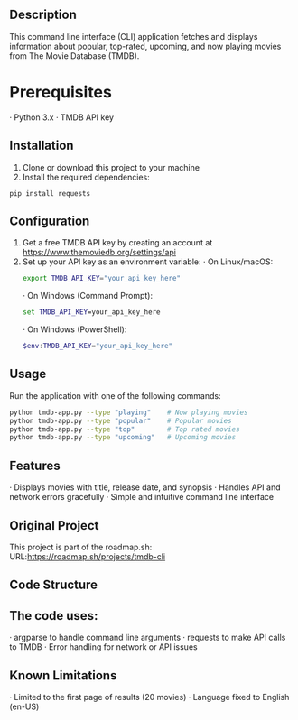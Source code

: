 ## Description

This command line interface (CLI) application fetches and displays information about popular, top-rated, upcoming, and now playing movies from The Movie Database (TMDB).

# Prerequisites

· Python 3.x
· TMDB API key

## Installation

1. Clone or download this project to your machine
2. Install the required dependencies:

```
pip install requests
```

## Configuration

1. Get a free TMDB API key by creating an account at https://www.themoviedb.org/settings/api
2. Set up your API key as an environment variable:
   · On Linux/macOS:
     ```bash
     export TMDB_API_KEY="your_api_key_here"
     ```
   · On Windows (Command Prompt):
     ```cmd
     set TMDB_API_KEY=your_api_key_here
     ```
   · On Windows (PowerShell):
     ```powershell
     $env:TMDB_API_KEY="your_api_key_here"
     ```

## Usage

Run the application with one of the following commands:

```bash
python tmdb-app.py --type "playing"    # Now playing movies
python tmdb-app.py --type "popular"    # Popular movies
python tmdb-app.py --type "top"        # Top rated movies
python tmdb-app.py --type "upcoming"   # Upcoming movies
```

## Features

· Displays movies with title, release date, and synopsis
· Handles API and network errors gracefully
· Simple and intuitive command line interface

## Original Project

This project is part of the roadmap.sh: URL:https://roadmap.sh/projects/tmdb-cli

## Code Structure

## The code uses:

· argparse to handle command line arguments
· requests to make API calls to TMDB
· Error handling for network or API issues

## Known Limitations

· Limited to the first page of results (20 movies)
· Language fixed to English (en-US)

